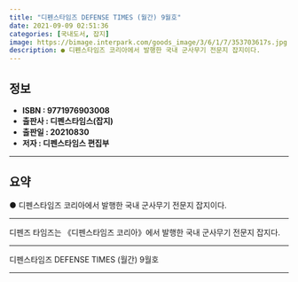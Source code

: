 ```yaml
---
title: "디펜스타임즈 DEFENSE TIMES (월간) 9월호"
date: 2021-09-09 02:51:36
categories: [국내도서, 잡지]
image: https://bimage.interpark.com/goods_image/3/6/1/7/353703617s.jpg
description: ● 디펜스타임즈 코리아에서 발행한 국내 군사무기 전문지 잡지이다.
---
```


## **정보**

- **ISBN : 9771976903008**
- **출판사 : 디펜스타임스(잡지)**
- **출판일 : 20210830**
- **저자 : 디펜스타임스 편집부**

------



## **요약**

●  디펜스타임즈 코리아에서 발행한 국내 군사무기 전문지 잡지이다.

------

디펜즈 타임즈는 《디펜스타임즈 코리아》에서 발행한 국내 군사무기 전문지 잡지다.

------


디펜스타임즈 DEFENSE TIMES (월간) 9월호 

------



